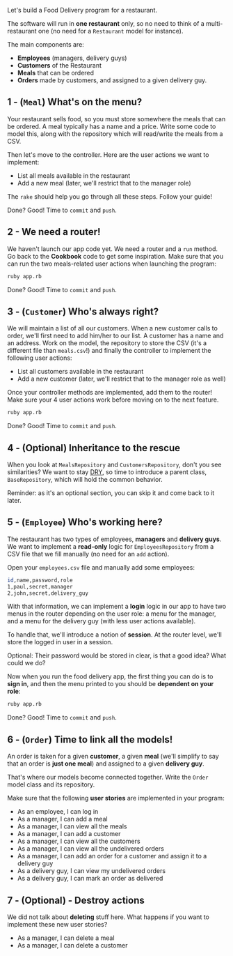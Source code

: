 Let's build a Food Delivery program for a restaurant.

The software will run in **one restaurant** only, so no need to think of a multi-restaurant one (no need for a `Restaurant` model for instance).

The main components are:

- **Employees** (managers, delivery guys)
- **Customers** of the Restaurant
- **Meals** that can be ordered
- **Orders** made by customers, and assigned to a given delivery guy.

## 1 - (`Meal`) What's on the menu?

Your restaurant sells food, so you must store somewhere the meals that can be ordered. A meal typically has a name and a price. Write some code to model this, along with the repository which will read/write the meals from a CSV.

Then let's move to the controller. Here are the user actions we want to implement:

- List all meals available in the restaurant
- Add a new meal (later, we'll restrict that to the manager role)

The `rake` should help you go through all these steps. Follow your guide!

Done? Good! Time to `commit` and `push`.

## 2 - We need a router!

We haven't launch our app code yet. We need a router and a `run` method. Go back to the **Cookbook** code to get some inspiration. Make sure that you can run the two meals-related user actions when launching the program:

```bash
ruby app.rb
```

Done? Good! Time to `commit` and `push`.

## 3 - (`Customer`) Who's always right?

We will maintain a list of all our customers. When a new customer calls to order, we'll first need to add him/her to our list. A customer has a name and an address. Work on the model, the repository to store the CSV (it's a different file than `meals.csv`!) and finally the controller to implement the following user actions:

- List all customers available in the restaurant
- Add a new customer (later, we'll restrict that to the manager role as well)

Once your controller methods are implemented, add them to the router! Make sure your 4 user actions work before moving on to the next feature.

```bash
ruby app.rb
```

Done? Good! Time to `commit` and `push`.

## 4 - (Optional) Inheritance to the rescue

When you look at `MealsRepository` and `CustomersRepository`, don't you see similarities? We want to stay [DRY](https://en.wikipedia.org/wiki/Don%27t_repeat_yourself), so time to introduce a parent class, `BaseRepository`, which will hold the common behavior.

Reminder: as it's an optional section, you can skip it and come back to it later.

## 5 - (`Employee`) Who's working here?

The restaurant has two types of employees, **managers** and **delivery guys**. We want to implement a **read-only** logic for `EmployeesRepository` from a CSV file that we fill manually (no need for an `add` action).

Open your `employees.csv` file and manually add some employees:

```bash
id,name,password,role
1,paul,secret,manager
2,john,secret,delivery_guy
```

With that information, we can implement a **login** logic in our app to have two menus in the router depending on the user role: a menu for the manager, and a menu for the delivery guy (with less user actions available).

To handle that, we'll introduce a notion of **session**. At the router level, we'll store the logged in user in a session.

Optional: Their password would be stored in clear, is that a good idea? What could we do?

Now when you run the food delivery app, the first thing you can do is to **sign in**, and then the menu printed to you should be **dependent on your role**:

```bash
ruby app.rb
```

Done? Good! Time to `commit` and `push`.

## 6 - (`Order`) Time to link all the models!

An order is taken for a given **customer**, a given **meal** (we'll simplify to say that an order is **just one meal**) and assigned to a given **delivery guy**.

That's where our models become connected together. Write the `Order` model class and its repository.

Make sure that the following **user stories** are implemented in your program:

- As an employee, I can log in
- As a manager, I can add a meal
- As a manager, I can view all the meals
- As a manager, I can add a customer
- As a manager, I can view all the customers
- As a manager, I can view all the undelivered orders
- As a manager, I can add an order for a customer and assign it to a delivery guy
- As a delivery guy, I can view my undelivered orders
- As a delivery guy, I can mark an order as delivered

## 7 - (Optional) - Destroy actions

We did not talk about **deleting** stuff here. What happens if you want to implement these new user stories?

- As a manager, I can delete a meal
- As a manager, I can delete a customer
